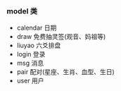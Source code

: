 ### model 类

- calendar 日期
- draw 免费抽灵签(观音、妈祖等)
- liuyao 六爻排盘
- login 登录
- msg 消息
- pair 配对(星座、生肖、血型、生日)
- user 用户